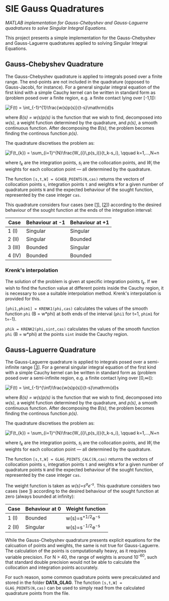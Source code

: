 # SIE Gauss Quadratures

*MATLAB implementation for Gauss-Chebyshev and Gauss-Laguerre quadratures to solve Singular Integral Equations.*

This project presents a simple implementation for the Gauss-Chebyshev and Gauss-Laguerre quadratures applied to solving Singular Integral Equations. 

## Gauss-Chebyshev Quadrature

The Gauss-Chebyshev quadrature is applied to integrals posed over a finite range. The end-points are not included in the quadrature (opposed to Gauss-Jacobi, for instance). For a general singular integral equation of the first kind with a simple Cauchy kernel can be written in standard form as (problem posed over a finite region, e.g. a finite contact lying over [-1,1]):

<img src="https://latex.codecogs.com/svg.latex?F(t)&space;=&space;\int_{-1}^{1}\frac{w(s)p(s)}{t-s}\mathrm{d}s" title="F(t) = \int_{-1}^{1}\frac{w(s)p(s)}{t-s}\mathrm{d}s" />

where *B(s) = w(s)p(s)* is the function that we wish to find, decomposed into *w(s)*, a weight function determined by the quadrature, and *p(s)*, a smooth continuous function. After decomposing the *B(s)*, the problem becomes finding the continous function *p(s)*.

The quadrature discretises the problem as:

<img src="https://latex.codecogs.com/svg.latex?F(t_{k})&space;=&space;\sum_{i=1}^{N}\frac{W_{i}\,p(s_i)}{t_k-s_i},&space;\qquad&space;k=1,...,N&plus;n" title="F(t_{k}) = \sum_{i=1}^{N}\frac{W_{i}\,p(s_i)}{t_k-s_i}, \qquad k=1,...,N+n" />

where *t<sub>k</sub>* are the integration points, *s<sub>i</sub>* are the collocation points, and *W<sub>i<sub>* the weights for each collocation point &mdash; all determined by the quadrature.

The function `[s,t,W] = GCHEB_POINTS(N,cas)` returns the vectors of collocation points `s`, integration points `t` and weights `W` for a given number of quadrature points `N` and the expected behaviour of the sought function, represented by the case integer `cas`.

This quadrature considers four cases (see [[1]], [[2]]) according to the desired behaviour of the sought function at the ends of the integration interval:

Case  | Behaviour at -1 | Behaviour at +1
-------|-----------------|----------------
1 (I)  |     Singular    |     Singular
2 (II) |     Singular    |     Bounded
3 (III)|     Bounded     |     Singular
4 (IV) |     Bounded     |     Bounded

### Krenk's interpolation

The solution of the problem is given at specific integration points *t<sub>k</sub>*. If we wish to find the function value at different points inside the Cauchy region, it is necessary to use a suitable interpolation method. Krenk's interpolation is provided for this.

`[phi1,phim1] = KRENK1(phi,cas)` calculates the values of the smooth function `phi` (B = w*phi) at both ends of the interval (`phi1` for t=1, `phim1` for t=-1). 

`phik = KRENK2(phi,sint,cas)` calculates the values of the smooth function `phi` (B = w*phi) at the points `sint` inside the Cauchy region. 

## Gauss-Laguerre Quadrature

The Gauss-Laguerre quadrature is applied to integrals posed over a semi-infinite range [[3]]. For a general singular integral equation of the first kind with a simple Cauchy kernel can be written in standard form as (problem posed over a semi-infinite region, e.g. a finite contact lying over [0,&infin;)):

<img src="https://latex.codecogs.com/svg.latex?F(t)&space;=&space;\int_{0}^{\inf}\frac{w(s)p(s)}{t-s}\mathrm{d}s" title="F(t) = \int_{-1}^{\inf}\frac{w(s)p(s)}{t-s}\mathrm{d}s" />

where *B(s) = w(s)p(s)* is the function that we wish to find, decomposed into *w(s)*, a weight function determined by the quadrature, and *p(s)*, a smooth continuous function. After decomposing the *B(s)*, the problem becomes finding the continous function *p(s)*.

The quadrature discretises the problem as:

<img src="https://latex.codecogs.com/svg.latex?F(t_{k})&space;=&space;\sum_{i=1}^{N}\frac{W_{i}\,p(s_i)}{t_k-s_i},&space;\qquad&space;k=1,...,N&plus;n" title="F(t_{k}) = \sum_{i=1}^{N}\frac{W_{i}\,p(s_i)}{t_k-s_i}, \qquad k=1,...,N+n" />

where *t<sub>k</sub>* are the integration points, *s<sub>i</sub>* are the collocation points, and *W<sub>i<sub>* the weights for each collocation point &mdash; all determined by the quadrature.

The function `[s,t,W] = GLAG_POINTS_CALC(N,cas)` returns the vectors of collocation points `s`, integration points `t` and weights `W` for a given number of quadrature points `N` and the expected behaviour of the sought function, represented by the case integer `cas`.

The weight function is taken as *w(s)=s<sup>a</sup>e<sup>-s</sup>*. This quadrature considers two cases (see [1]) according to the desired behaviour of the sought function at zero (always bounded at infinity):

Case  | Behaviour at 0 | Weight function
-------|-----------------|----------------
1 (I)  |     Bounded    |     w(s)=s<sup>+1/2</sup>e<sup>-s</sup>
2 (II) |     Singular    |     w(s)=s<sup>-1/2</sup>e<sup>-s</sup>

While the Gauss-Chebyshev quadrature presents explicit equations for the calcuation of points and weights, the same is not true for Gauss-Laguerre. The calculation of the points is computationally heavy, as it requires variable precision. For N > 40, the range of weights is around 10<sup>-60</sup>, such that standard double precision would not be able to calculate the collocation and integration points accurately.

For such reason, some common quadrature points were precalculated and stored in the folder **DATA_GLAG**. The function `[s,t,W] = GLAG_POINTS(N,cas)` can be used to simply read from the calculated quadrature points from the file.



[1]: https://ora.ox.ac.uk/objects/uuid:c4f497db-0a6d-4f8f-b9c0-558653fc97f8
[2]: https://www.springer.com/gp/book/9780792338482
[3]: https://www.sciencedirect.com/science/article/pii/0045794981900845
